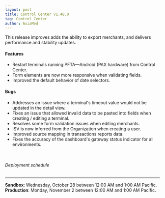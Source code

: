```yaml
---
layout: post
title: Control Center v1.48.0
tag: Control Center
author: AxiaMed
---
```


This release improves adds the ability to export merchants, and delivers performance and stability updates. 

#### Features
* Restart terminals running PFTA—Android (PAX hardware) from Control Center.
* Form elements are now more responsive when validating fields.
* Improved the default behavior of date selectors.


#### Bugs
* Addresses an issue where a terminal's timeout value would not be updated in the detail view.
* Fixes an issue that allowed invalid data to be pasted into fields when creating / editing a terminal.
* Resolves some form validation issues when editing merchants.
* ISV is now inferred from the Organization when creating a user.
* Improved source mapping in transactions reports data.
* Fixes the accuracy of the dashboard's gateway status indicator for all environments.

&nbsp;  
###### Deployment schedule
* * *
**Sandbox**: Wednesday, October 28 between 12:00 AM and 1:00 AM Pacific.
<br>
**Production**: Monday, November 2 between 12:00 AM and 1:00 AM Pacific.
